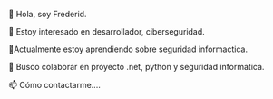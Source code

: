 👋 Hola, soy Frederid.

👀 Estoy interesado en desarrollador, ciberseguridad.

🌱Actualmente estoy aprendiendo sobre seguridad informactica.

💞️ Busco colaborar en proyecto .net, python y seguridad informatica.

📫 Cómo contactarme....

<!---
fr3d3rid/fr3d3rid is a ✨ special ✨ repository because its `README.md` (this file) appears on your GitHub profile.
You can click the Preview link to take a look at your changes.
--->
